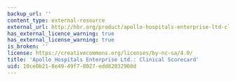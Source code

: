```yaml
---
backup_url: ''
content_type: external-resource
external_url: http://hbr.org/product/apollo-hospitals-enterprise-ltd-clinical-score-car/an/W11275-PDF-ENG
has_external_licence_warning: true
has_external_license_warning: true
is_broken: ''
license: https://creativecommons.org/licenses/by-nc-sa/4.0/
title: 'Apollo Hospitals Enterprise Ltd.: Clinical Scorecard'
uid: 10ce0b21-8e49-49f7-8027-edd82032908d
---
```

